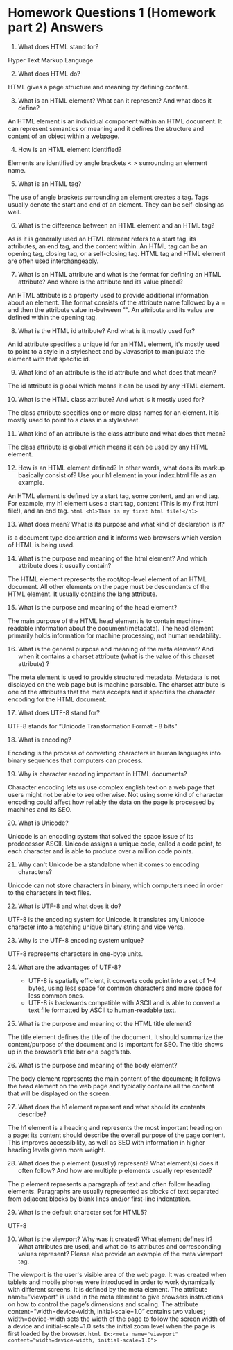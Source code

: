 Homework Questions 1 (Homework part 2) Answers
======
1. What does HTML stand for?

Hyper Text Markup Language
    
2. What does HTML do?

HTML gives a page structure and meaning by defining content.
    
3. What is an HTML element? What can it represent? And what does it define?

An HTML element is an individual component within an HTML document. It can represent semantics or meaning and it defines the structure and content of an object within a webpage.
    
4. How is an HTML element identified?

Elements are identified by angle brackets < > surrounding an element name.
    
5. What is an HTML tag?

The use of angle brackets surrounding an element creates a tag. Tags usually denote the start and end of an element. They can be self-closing as well.
    
6. What is the difference between an HTML element and an HTML tag?

As is it is generally used an HTML element refers to a start tag, its attributes, an end tag, and the content within. An HTML tag can be an opening tag, closing tag, or a self-closing tag. HTML tag and HTML element are often used interchangeably.

7. What is an HTML attribute and what is the format for defining an HTML attribute? And where is the attribute and its value placed?

An HTML attribute is a property used to provide additional information about an element. The format consists of the attribute name followed by a = and then the attribute value in-between "". An attribute and its value are defined within the opening tag.

8. What is the HTML id attribute? And what is it mostly used for?

An id attribute specifies a unique id for an HTML element, it's mostly used to point to a style in a stylesheet and by Javascript to manipulate the element with that specific id.

9. What kind of an attribute is the id attribute and what does that mean?

The id attribute is global which means it can be used by any HTML element.

10. What is the HTML class attribute? And what is it mostly used for?

The class attribute specifies one or more class names for an element. It is mostly used to point to a class in a stylesheet.

11. What kind of an attribute is the class attribute and what does that mean?

The class attribute is global which means it can be used by any HTML element.
        
12. How is an HTML element defined? In other words, what does its markup basically consist of? Use your h1 element in your index.html file as an example.

An HTML element is defined by a start tag, some content, and an end tag. For example, my h1 element uses a start tag, content (This is my first html file!), and an end tag.
    ```html
    <h1>This is my first html file!</h1>
    ```
    
13. What does <!DOCTYPE html> mean? What is its purpose and what kind of declaration is it?

<!DOCTYPE html> is a document type declaration and it informs web browsers which version of HTML is being used.

14. What is the purpose and meaning of the html element? And which attribute does it usually contain?

The HTML element represents the root/top-level element of an HTML document. All other elements on the page must be descendants of the HTML element. It usually contains the lang attribute.
    
15. What is the purpose and meaning of the head element?

The main purpose of the HTML head element is to contain machine-readable information about the document(metadata). The head element primarily holds information for machine processing, not human readability. 

16. What is the general purpose and meaning of the meta element? And when it contains a charset attribute (what is the value of this charset attribute) ?

The meta element is used to provide structured metadata. Metadata is not displayed on the web page but is machine parsable. The charset attribute is one of the attributes that the meta accepts and it specifies the character encoding for the HTML document.

17. What does UTF-8 stand for?

UTF-8 stands for “Unicode Transformation Format - 8 bits”
    
18. What is encoding?

Encoding is the process of converting characters in human languages into binary sequences that computers can process.

19. Why is character encoding important in HTML documents?

Character encoding lets us use complex english text on a web page that users might not be able to see otherwise. Not using some kind of character encoding could affect how reliably the data on the page is processed by machines and its SEO.
    
20. What is Unicode?

Unicode is an encoding system that solved the space issue of its predecessor ASCII. Unicode assigns a unique code, called a code point, to each character and is able to produce over a million code points.

21. Why can't Unicode be a standalone when it comes to encoding characters?

Unicode can not store characters in binary, which computers need in order to the characters in text files.

22. What is UTF-8 and what does it do?

UTF-8 is the encoding system for Unicode. It translates any Unicode character into a matching unique binary string and vice versa. 
    
23. Why is the UTF-8 encoding system unique?

UTF-8 represents characters in one-byte units.

24. What are the advantages of UTF-8?
    - UTF-8 is spatially efficient, it converts code point into a set of 1-4 bytes, using less space for common characters and more space for less common ones.
    - UTF-8 is backwards compatible with ASCII and is able to convert a text file formatted by ASCII to human-readable text.

25. What is the purpose and meaning ot the HTML title element?

The title element defines the title of the document. It should summarize the content/purpose of the document and is important for SEO. The title shows up in the browser’s title bar or a page’s tab. 

26. What is the purpose and meaning of the body element?

The body element represents the main content of the document; It follows the head element on the web page and typically contains all the content that will be displayed on the screen.
    
27. What does the h1 element represent and what should its contents describe?

The h1 element is a heading and represents the most important heading on a page; its content should describe the overall purpose of the page content. This improves accessibility, as well as SEO with information in higher heading levels given more weight.

28. What does the p element (usually) represent? What element(s) does it often follow? And how are multiple p elements usually represented?

The p element represents a paragraph of text and often follow heading elements. Paragraphs are usually represented as blocks of text separated from adjacent blocks by blank lines and/or first-line indentation. 

29. What is the default character set for HTML5?

UTF-8
    
30. What is the viewport? Why was it created? What element defines it? What attributes are used, and what do its attributes and corresponding values represent? Please also provide an example of the meta viewport tag.

The viewport is the user's visible area of the web page. It was created when tablets and mobile phones were introduced in order to work dynamically with different screens. It is defined by the meta element. The attribute name=”viewport” is used in the meta element to give browsers instructions on how to control the page’s dimensions and scaling. The attribute content=”width=device-width, initial-scale=1.0” contains two values; width=device-width sets the width of the page to follow the screen width of a device and initial-scale=1.0 sets the initial zoom level when the page is first loaded by the browser. 
	```html
	Ex:<meta name="viewport" content="width=device-width, initial-scale=1.0">
	```
